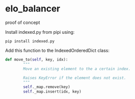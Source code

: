 # elo_balancer
proof of concept

Install indexed.py from pipi using:

```
pip install indexed.py
```

Add this function to the IndexedOrderedDict class:

```python
def move_to(self, key, idx):
        """
        Move an existing element to the a certain index.

        Raises KeyError if the element does not exist.
        """
        self._map.remove(key)
        self._map.insert(idx, key)
```
